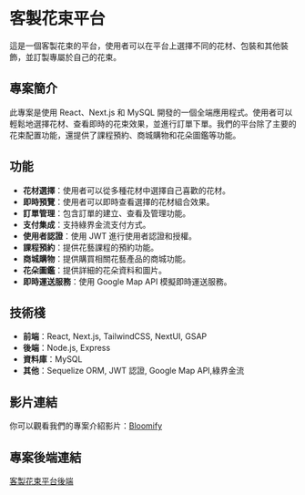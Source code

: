 # 客製花束平台

這是一個客製花束的平台，使用者可以在平台上選擇不同的花材、包裝和其他裝飾，並訂製專屬於自己的花束。

## 專案簡介

此專案是使用 React、Next.js 和 MySQL 開發的一個全端應用程式。使用者可以輕鬆地選擇花材、查看即時的花束效果，並進行訂單下單。我們的平台除了主要的花束配置功能，還提供了課程預約、商城購物和花朵圖鑑等功能。

## 功能

- **花材選擇**：使用者可以從多種花材中選擇自己喜歡的花材。
- **即時預覽**：使用者可以即時查看選擇的花材組合效果。
- **訂單管理**：包含訂單的建立、查看及管理功能。
- **支付集成**：支持綠界金流支付方式。
- **使用者認證**：使用 JWT 進行使用者認證和授權。
- **課程預約**：提供花藝課程的預約功能。
- **商城購物**：提供購買相關花藝產品的商城功能。
- **花朵圖鑑**：提供詳細的花朵資料和圖片。
- **即時運送服務**：使用 Google Map API 模擬即時運送服務。

## 技術棧

- **前端**：React, Next.js, TailwindCSS, NextUI, GSAP
- **後端**：Node.js, Express
- **資料庫**：MySQL
- **其他**：Sequelize ORM, JWT 認證, Google Map API,綠界金流

## 影片連結
你可以觀看我們的專案介紹影片：[Bloomify](https://www.youtube.com/live/WGKuIKMS9eY?t=7816s)

## 專案後端連結
[客製花束平台後端](https://github.com/Miminywang/Bloomify-node)





